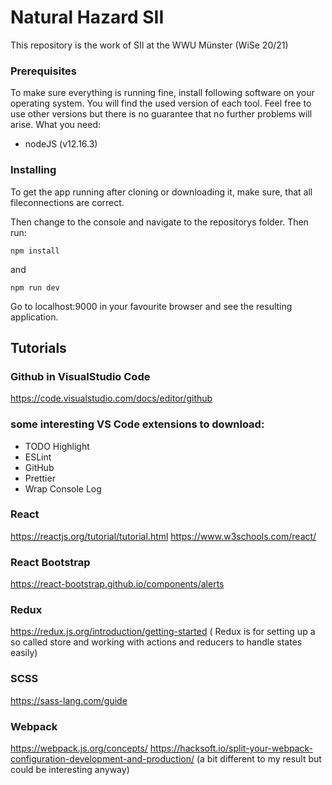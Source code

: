 # Natural Hazard SII 

This repository is the work of SII at the WWU Münster (WiSe 20/21)

### Prerequisites

To make sure everything is running fine, install following software on your operating system. You will find the used version of each tool. Feel free to use other versions but there is no guarantee that no further problems will arise.
What you need:

- nodeJS (v12.16.3)

### Installing

To get the app running after cloning or downloading it, make sure, that all fileconnections are correct.

Then change to the console and navigate to the repositorys folder. Then run:

```
npm install
```

and

```
npm run dev
```

Go to localhost:9000 in your favourite browser and see the resulting application.

## Tutorials

### Github in VisualStudio Code

https://code.visualstudio.com/docs/editor/github

### some interesting VS Code extensions to download:

- TODO Highlight
- ESLint
- GitHub
- Prettier
- Wrap Console Log

### React

https://reactjs.org/tutorial/tutorial.html
https://www.w3schools.com/react/

### React Bootstrap

https://react-bootstrap.github.io/components/alerts

### Redux

https://redux.js.org/introduction/getting-started
( Redux is for setting up a so called store and working with actions and reducers to handle states easily)

### SCSS

https://sass-lang.com/guide

### Webpack

https://webpack.js.org/concepts/
https://hacksoft.io/split-your-webpack-configuration-development-and-production/ (a bit different to my result but could be interesting anyway)
